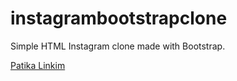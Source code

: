 # instagrambootstrapclone
Simple HTML Instagram clone made with Bootstrap.

[Patika Linkim](https://app.patika.dev/alibakr)
